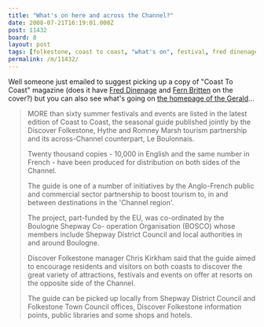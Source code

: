 ```yaml
---
title: "What's on here and across the Channel?"
date: 2008-07-21T16:19:01.000Z
post: 11432
board: 8
layout: post
tags: [folkestone, coast to coast, "what's on", festival, fred dinenage, fern britten]
permalink: /m/11432/
---
```

Well someone just emailed to suggest picking up a copy of "Coast To Coast" magazine (does it have <a href="/wiki/fred+dinenage">Fred Dinenage</a> and <a href="/wiki/fern+britten">Fern Britten</a> on the cover?) but you can also see what's going on <a href="http://www.folkestonegerald.com">the homepage of the Gerald</a>...

<blockquote>MORE than sixty summer festivals and events are listed in the latest edition of Coast to Coast, the  seasonal guide published jointly by the Discover Folkestone, Hythe and Romney Marsh tourism partnership and its across-Channel counterpart, Le Boulonnais.  

   Twenty thousand copies - 10,000 in English and the same number in French - have been produced  for distribution on both sides of the Channel.  

   The guide is one of a number of initiatives by the Anglo-French public and commercial  sector partnership to boost tourism to, in and between destinations in the 'Channel region'. 

   The project, part-funded by the EU, was co-ordinated by the Boulogne Shepway Co- operation Organisation (BOSCO) whose members include Shepway District Council and local  authorities in and around Boulogne.      

   Discover Folkestone manager Chris Kirkham said that the guide aimed to encourage  residents and visitors on both coasts to discover the great variety of attractions, festivals  and events on offer at resorts on the opposite side of the Channel. 

   The guide can be picked up locally from Shepway District Council and Folkestone Town Council offices, Discover  Folkestone information points, public libraries and some shops and hotels. </blockquote>
